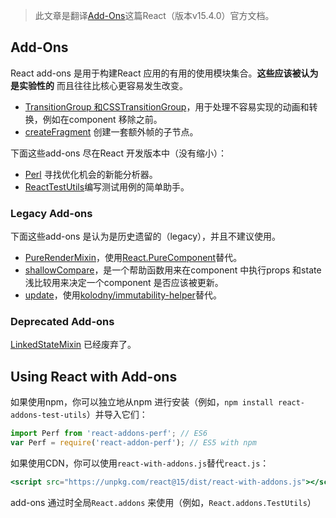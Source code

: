 > 此文章是翻译[Add-Ons](https://facebook.github.io/react/docs/addons.html)这篇React（版本v15.4.0）官方文档。

## Add-Ons

React add-ons 是用于构建React 应用的有用的使用模块集合。**这些应该被认为是实验性的** 而且往往比核心更容易发生改变。

* [TransitionGroup 和CSSTransitionGroup](https://facebook.github.io/react/docs/animation.html)，用于处理不容易实现的动画和转换，例如在component 移除之前。
* [createFragment](https://facebook.github.io/react/docs/create-fragment.html) 创建一套额外帧的子节点。


下面这些add-ons 尽在React 开发版本中（没有缩小）：

* [Perl](https://facebook.github.io/react/docs/perf.html) 寻找优化机会的新能分析器。
* [ReactTestUtils](https://facebook.github.io/react/docs/test-utils.html)编写测试用例的简单助手。


### Legacy Add-ons

下面这些add-ons 是认为是历史遗留的（legacy），并且不建议使用。

* [PureRenderMixin](https://facebook.github.io/react/docs/pure-render-mixin.html)，使用[React.PureComponent](https://facebook.github.io/react/docs/react-api.html#react.purecomponent)替代。
* [shallowCompare](https://facebook.github.io/react/docs/shallow-compare.html)，是一个帮助函数用来在component 中执行props 和state 浅比较用来决定一个component 是否应该被更新。
* [update](https://facebook.github.io/react/docs/update.html)，使用[kolodny/immutability-helper](https://github.com/kolodny/immutability-helper)替代。


### Deprecated Add-ons

[LinkedStateMixin](https://facebook.github.io/react/docs/two-way-binding-helpers.html) 已经废弃了。

## Using React with Add-ons

如果使用npm，你可以独立地从npm 进行安装（例如，`npm install react-addons-test-utils`）并导入它们：
```jsx
import Perf from 'react-addons-perf'; // ES6
var Perf = require('react-addon-perf'); // ES5 with npm
```
如果使用CDN，你可以使用`react-with-addons.js`替代`react.js`：
```jsx
<script src="https://unpkg.com/react@15/dist/react-with-addons.js"></script>
```
add-ons 通过时全局`React.addons` 来使用（例如，`React.addons.TestUtils`）
